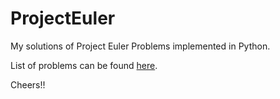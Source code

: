 # ProjectEuler

My solutions of Project Euler Problems implemented in Python.

List of problems can be found [here](https://projecteuler.net/archives).

Cheers!!
